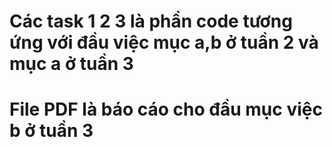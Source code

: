 # Các task 1 2 3 là phần code tương ứng với đầu việc mục a,b ở tuần 2 và mục a ở tuần 3
# File PDF là báo cáo cho đầu mục việc b ở tuần 3

